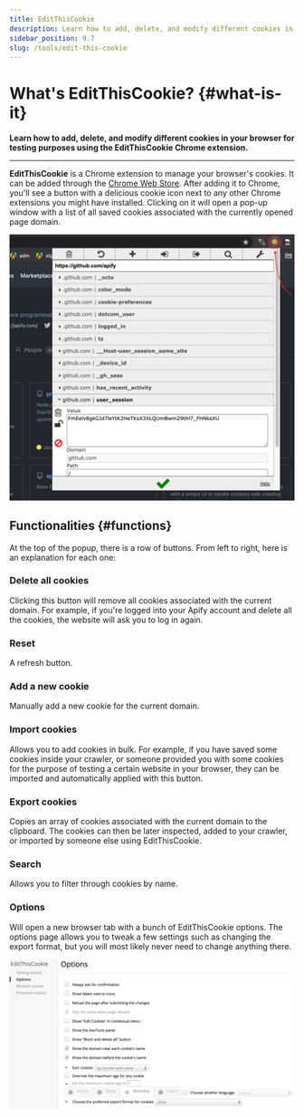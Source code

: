 ```yaml
---
title: EditThisCookie
description: Learn how to add, delete, and modify different cookies in your browser for testing purposes using the EditThisCookie Chrome extension.
sidebar_position: 9.7
slug: /tools/edit-this-cookie
---
```


# What's EditThisCookie? {#what-is-it}

**Learn how to add, delete, and modify different cookies in your browser for testing purposes using the EditThisCookie Chrome extension.**

---

**EditThisCookie** is a Chrome extension to manage your browser's cookies. It can be added through the [Chrome Web Store](https://chromewebstore.google.com/detail/editthiscookie-v3/ojfebgpkimhlhcblbalbfjblapadhbol). After adding it to Chrome, you'll see a button with a delicious cookie icon next to any other Chrome extensions you might have installed. Clicking on it will open a pop-up window with a list of all saved cookies associated with the currently opened page domain.

![EditThisCookie popup](./images/edit-this-cookie-popup.png)

## Functionalities {#functions}

At the top of the popup, there is a row of buttons. From left to right, here is an explanation for each one:

### Delete all cookies

Clicking this button will remove all cookies associated with the current domain. For example, if you're logged into your Apify account and delete all the cookies, the website will ask you to log in again.

### Reset

A refresh button.

### Add a new cookie

Manually add a new cookie for the current domain.

### Import cookies

Allows you to add cookies in bulk. For example, if you have saved some cookies inside your crawler, or someone provided you with some cookies for the purpose of testing a certain website in your browser, they can be imported and automatically applied with this button.

### Export cookies

Copies an array of cookies associated with the current domain to the clipboard. The cookies can then be later inspected, added to your crawler, or imported by someone else using EditThisCookie.

### Search

Allows you to filter through cookies by name.

### Options

Will open a new browser tab with a bunch of EditThisCookie options. The options page allows you to tweak a few settings such as changing the export format, but you will most likely never need to change anything there.

![EditThisCookie options](./images/edit-this-cookie-options.png)
